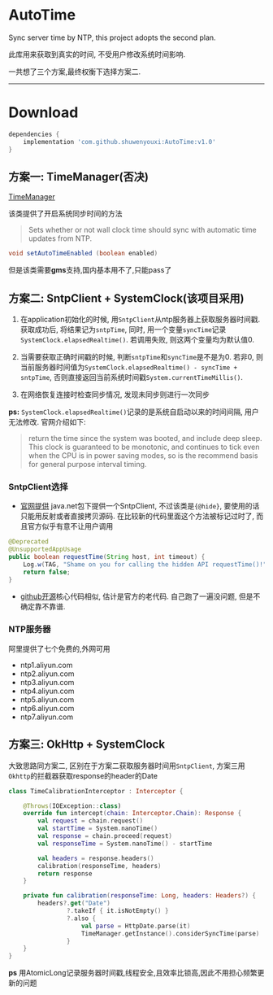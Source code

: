 # AutoTime
Sync server time by NTP, this project adopts the second plan.

此库用来获取到真实的时间, 不受用户修改系统时间影响. 

一共想了三个方案,最终权衡下选择方案二.
___

Download
========
```gradle
dependencies {
    implementation 'com.github.shuwenyouxi:AutoTime:v1.0'
}

```



## 方案一: TimeManager(否决)
[TimeManager](https://developer.android.com/reference/com/google/android/things/device/TimeManager.html#setautotimeenabled)

该类提供了开启系统同步时间的方法
> Sets whether or not wall clock time should sync with automatic time updates from NTP.
```java
void setAutoTimeEnabled (boolean enabled)
```
 但是该类需要**gms**支持,国内基本用不了,只能pass了

## 方案二: SntpClient + SystemClock(该项目采用)

1. 在application初始化的时候, 用`SntpClient`从ntp服务器上获取服务器时间戳. 获取成功后, 将结果记为`sntpTime`, 同时, 用一个变量`syncTime`记录`SystemClock.elapsedRealtime()`. 若调用失败, 则这两个变量均为默认值0.
2. 当需要获取正确时间戳的时候, 判断`sntpTime`和`syncTime`是不是为0. 若非0, 则当前服务器时间值为`SystemClock.elapsedRealtime() - syncTime + sntpTime`, 否则直接返回当前系统时间戳`System.currentTimeMillis()`.

3. 在网络恢复连接时检查同步情况, 发现未同步则进行一次同步

**ps:** `SystemClock.elapsedRealtime()`记录的是系统自启动以来的时间间隔, 用户无法修改. 官网介绍如下: 
> return the time since the system was booted, and include deep sleep. This clock is guaranteed to be monotonic, and continues to tick even when the CPU is in power saving modes, so is the recommend basis for general purpose interval timing.

### SntpClient选择
- [官网提供](https://android.googlesource.com/platform/frameworks/base/+/master/core/java/android/net/SntpClient.java)
java.net包下提供一个SntpClient, 不过该类是`{@hide}`, 要使用的话只能用反射或者直接拷贝源码. 在比较新的代码里面这个方法被标记过时了, 而且官方似乎有意不让用户调用
```java
@Deprecated
@UnsupportedAppUsage
public boolean requestTime(String host, int timeout) {
    Log.w(TAG, "Shame on you for calling the hidden API requestTime()!");
    return false;
}
```

- [github开源](https://github.com/instacart/truetime-android/blob/master/library/src/main/java/com/instacart/library/truetime/SntpClient.java)核心代码相似, 估计是官方的老代码. 自己跑了一遍没问题, 但是不确定靠不靠谱. 

### NTP服务器
阿里提供了七个免费的,外网可用
- ntp1.aliyun.com
- ntp2.aliyun.com
- ntp3.aliyun.com
- ntp4.aliyun.com
- ntp5.aliyun.com
- ntp6.aliyun.com
- ntp7.aliyun.com

## 方案三: OkHttp + SystemClock
大致思路同方案二, 区别在于方案二获取服务器时间用`SntpClient`, 方案三用`Okhttp`的拦截器获取response的header的Date
```kotlin
class TimeCalibrationInterceptor : Interceptor {

    @Throws(IOException::class)
    override fun intercept(chain: Interceptor.Chain): Response {
        val request = chain.request()
        val startTime = System.nanoTime()
        val response = chain.proceed(request)
        val responseTime = System.nanoTime() - startTime

        val headers = response.headers()
        calibration(responseTime, headers)
        return response
    }

    private fun calibration(responseTime: Long, headers: Headers?) {
        headers?.get("Date")
                ?.takeIf { it.isNotEmpty() }
                ?.also {
                    val parse = HttpDate.parse(it)
                    TimeManager.getInstance().considerSyncTime(parse)
                }
    }
}
```
**ps** 用AtomicLong记录服务器时间戳,线程安全,且效率比锁高,因此不用担心频繁更新的问题
